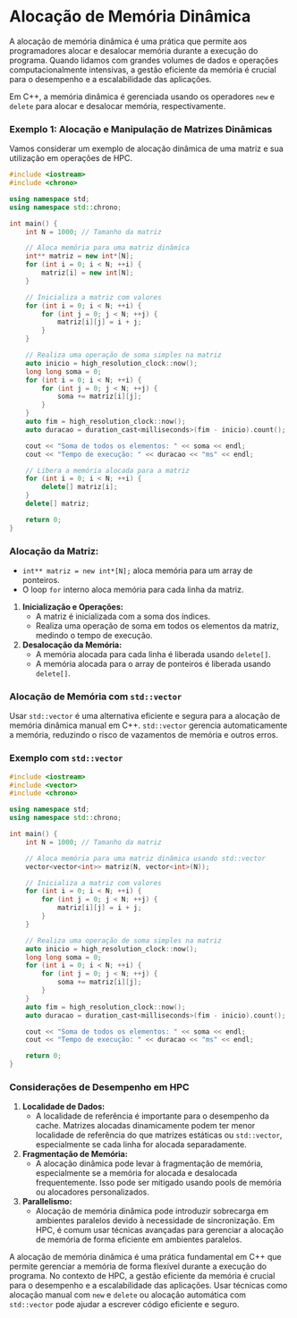 # Alocação de Memória Dinâmica

A alocação de memória dinâmica é uma prática que permite aos programadores alocar e desalocar memória durante a execução do programa. Quando lidamos com grandes volumes de dados e operações computacionalmente intensivas, a gestão eficiente da memória é crucial para o desempenho e a escalabilidade das aplicações.

Em C++, a memória dinâmica é gerenciada usando os operadores `new` e `delete` para alocar e desalocar memória, respectivamente.

### Exemplo 1: Alocação e Manipulação de Matrizes Dinâmicas

Vamos considerar um exemplo de alocação dinâmica de uma matriz e sua utilização em operações de HPC.

```cpp
#include <iostream>
#include <chrono>

using namespace std;
using namespace std::chrono;

int main() {
    int N = 1000; // Tamanho da matriz

    // Aloca memória para uma matriz dinâmica
    int** matriz = new int*[N];
    for (int i = 0; i < N; ++i) {
        matriz[i] = new int[N];
    }

    // Inicializa a matriz com valores
    for (int i = 0; i < N; ++i) {
        for (int j = 0; j < N; ++j) {
            matriz[i][j] = i + j;
        }
    }

    // Realiza uma operação de soma simples na matriz
    auto inicio = high_resolution_clock::now();
    long long soma = 0;
    for (int i = 0; i < N; ++i) {
        for (int j = 0; j < N; ++j) {
            soma += matriz[i][j];
        }
    }
    auto fim = high_resolution_clock::now();
    auto duracao = duration_cast<milliseconds>(fim - inicio).count();

    cout << "Soma de todos os elementos: " << soma << endl;
    cout << "Tempo de execução: " << duracao << "ms" << endl;

    // Libera a memória alocada para a matriz
    for (int i = 0; i < N; ++i) {
        delete[] matriz[i];
    }
    delete[] matriz;

    return 0;
}

```

### **Alocação da Matriz:**

- `int** matriz = new int*[N];` aloca memória para um array de ponteiros.
- O loop `for` interno aloca memória para cada linha da matriz.
1. **Inicialização e Operações:**
    - A matriz é inicializada com a soma dos índices.
    - Realiza uma operação de soma em todos os elementos da matriz, medindo o tempo de execução.
2. **Desalocação da Memória:**
    - A memória alocada para cada linha é liberada usando `delete[]`.
    - A memória alocada para o array de ponteiros é liberada usando `delete[]`.

### Alocação de Memória com `std::vector`

Usar `std::vector` é uma alternativa eficiente e segura para a alocação de memória dinâmica manual em C++. `std::vector` gerencia automaticamente a memória, reduzindo o risco de vazamentos de memória e outros erros.

### Exemplo com `std::vector`

```cpp
#include <iostream>
#include <vector>
#include <chrono>

using namespace std;
using namespace std::chrono;

int main() {
    int N = 1000; // Tamanho da matriz

    // Aloca memória para uma matriz dinâmica usando std::vector
    vector<vector<int>> matriz(N, vector<int>(N));

    // Inicializa a matriz com valores
    for (int i = 0; i < N; ++i) {
        for (int j = 0; j < N; ++j) {
            matriz[i][j] = i + j;
        }
    }

    // Realiza uma operação de soma simples na matriz
    auto inicio = high_resolution_clock::now();
    long long soma = 0;
    for (int i = 0; i < N; ++i) {
        for (int j = 0; j < N; ++j) {
            soma += matriz[i][j];
        }
    }
    auto fim = high_resolution_clock::now();
    auto duracao = duration_cast<milliseconds>(fim - inicio).count();

    cout << "Soma de todos os elementos: " << soma << endl;
    cout << "Tempo de execução: " << duracao << "ms" << endl;

    return 0;
}

```

### Considerações de Desempenho em HPC

1. **Localidade de Dados:**
    - A localidade de referência é importante para o desempenho da cache. Matrizes alocadas dinamicamente podem ter menor localidade de referência do que matrizes estáticas ou `std::vector`, especialmente se cada linha for alocada separadamente.
2. **Fragmentação de Memória:**
    - A alocação dinâmica pode levar à fragmentação de memória, especialmente se a memória for alocada e desalocada frequentemente. Isso pode ser mitigado usando pools de memória ou alocadores personalizados.
3. **Parallelismo:**
    - Alocação de memória dinâmica pode introduzir sobrecarga em ambientes paralelos devido à necessidade de sincronização. Em HPC, é comum usar técnicas avançadas para gerenciar a alocação de memória de forma eficiente em ambientes paralelos.

A alocação de memória dinâmica é uma prática fundamental em C++ que permite gerenciar a memória de forma flexível durante a execução do programa. No contexto de HPC, a gestão eficiente da memória é crucial para o desempenho e a escalabilidade das aplicações. Usar técnicas como alocação manual com `new` e `delete` ou alocação automática com `std::vector` pode ajudar a escrever código eficiente e seguro.